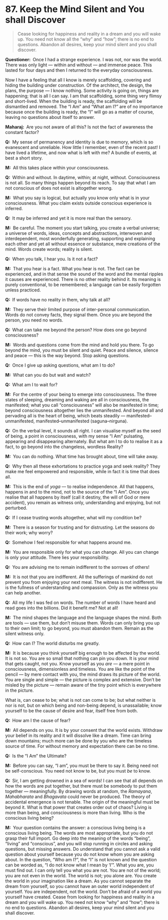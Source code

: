 # 87. Keep the Mind Silent and You shall Discover

>Cease looking for happiness and reality in a dream and you will wake up. You 
need not know all the “why” and “how”; there is no end to questions. Abandon 
all desires, keep your mind silent and you shall discover.

**Questioner:**&ensp;Once I had a strange experience. I was not, nor was the 
world. There was only light — within and without — and immense peace. This 
lasted for four days and then I returned to the everyday consciousness. 

Now I have a feeling that all I know is merely scaffolding, covering and hiding the building under construction. Of the architect, the design, the plans, the purpose — I know nothing. Some activity is going on, things are happening; that is all I can say. I am that scaffolding, some thing very flimsy and short-lived. When the building is ready, the scaffolding will be dismantled and removed. The “I Am” and “What am I?” are of no importance because once the building is ready, the “I” will go as a matter of course, leaving no questions about itself to answer.

**Maharaj:**&ensp;Are you not aware of all this? Is not the fact of awareness 
the constant factor?

**Q:**&ensp;My sense of permanency and identity is due to memory, which is so 
evanescent and unreliable. How little I remember, even of the recent past! I 
have lived a lifetime, and now what is left with me? A bundle of events, at 
best a short story.

**M:**&ensp;All this takes place within your consciousness.

**Q:**&ensp;Within and without. In daytime, within; at night, without. 
Consciousness is not all. So many things happen beyond its reach. To say that 
what I am not conscious of does not exist is altogether wrong.

**M:**&ensp;What you say is logical, but actually you know only what is in 
your consciousness. What you claim exists outside conscious experience is 
inferred.

**Q:**&ensp;It may be inferred and yet it is more real than the sensory.

**M:**&ensp;Be careful. The moment you start talking, you create a verbal 
universe; a universe of words, ideas, concepts and abstractions, interwoven 
and interdependent, most wonderfully generating, supporting and explaining 
each other and yet all without essence or substance, mere creations of the 
mind. Words create words; reality is silent.

**Q:**&ensp;When you talk, I hear you. Is it not a fact?

**M:**&ensp;That you hear is a fact. What you hear is not. The fact can be 
experienced, and in that sense the sound of the word and the mental ripples it 
causes are experienced. There is no other reality behind it. Its meaning is 
purely conventional, to be remembered; a language can be easily forgotten 
unless practiced.

**Q:**&ensp;If words have no reality in them, why talk at all?

**M:**&ensp;They serve their limited purpose of inter-personal communication. 
Words do not convey facts, they signal them. Once you are beyond the person, 
you need no words.

**Q:**&ensp;What can take me beyond the person? How does one go beyond 
consciousness?

**M:**&ensp;Words and questions come from the mind and hold you there. To go 
beyond the mind, you must be silent and quiet. Peace and silence, silence and 
peace — this is the way beyond. Stop asking questions.

**Q:**&ensp;Once I give up asking questions, what am I to do?

**M:**&ensp;What can you do but wait and watch?

**Q:**&ensp;What am I to wait for?

**M:**&ensp;For the centre of your being to emerge into consciousness. The 
three states of sleeping, dreaming and waking are all in consciousness, the 
manifested; what you call “consciousness” will also be manifested in time; 
beyond consciousness altogether lies the unmanifested. And beyond all and 
pervading all is the heart of being, which beats steadily — 
manifested–unmanifested, manifested–unmanifested (<span 
data-tippy-content="Manifested condition with the three <em>guna</em>s, 
qualities — <em>sattva</em>, <em>rajas</em> and <em>tamas</em>. The Supreme 
Absolute conceived of as possessing qualities like love, mercy and so forth, as 
distinguished from the undifferentiated Absolute of the <em>Advaita 
Vedanta</em>.">saguna</span>–<span data-tippy-content="The unconditioned, 
without form, qualities or attributes.">nirguna</span>).

**Q:**&ensp;On the verbal level, it sounds all right. I can visualise myself 
as the seed of being, a point in consciousness, with my sense “I Am” 
pulsating, appearing and disappearing alternately. But what am I to do to 
realise it as a fact, to go beyond into the changeless, wordless Reality?

**M:**&ensp;You can do nothing. What time has brought about, time will take 
away.

**Q:**&ensp;Why then all these exhortations to practice <span 
data-tippy-content="One of the six systems of the Hindu philosophy 
(from <em>yoj</em>, to yoke or join). <em>Yoga</em> teaches the means by which 
the individual spirit (<em>jivatma</em>) can be joined or united with the 
universal spirit (<em>Paramatma</em>).">yoga</span> and seek reality? They 
make me feel empowered and responsible, while in fact it is time that does all.

**M:**&ensp;This is the end of *yoga* — to realise independence. All that 
happens, happens in and to the mind, not to the source of the “I Am”. Once you 
realise that all happens by itself (call it destiny, the will of God or mere 
accident), you remain as witness only, understanding and enjoying, but not 
perturbed.

**Q:**&ensp;If I cease trusting words altogether, what will my condition be?

**M:**&ensp;There is a season for trusting and for distrusting. Let the 
seasons do their work; why worry?

**Q:**&ensp;Somehow I feel responsible for what happens around me.

**M:**&ensp;You are responsible only for what you can change. All you can 
change is only your attitude. There lies your responsibility.

**Q:**&ensp;You are advising me to remain indifferent to the sorrows of others!

**M:**&ensp;It is not that you are indifferent. All the sufferings of mankind 
do not prevent you from enjoying your next meal. The witness is not 
indifferent. He is the fullness of understanding and compassion. Only as the 
witness you can help another.

**Q:**&ensp;All my life I was fed on words. The number of words I have heard 
and read goes into the billions. Did it benefit me? Not at all!

**M:**&ensp;The mind shapes the language and the language shapes the mind. 
Both are tools — use them, but don’t misuse them. Words can only bring you up 
to their own limit; to go beyond, you must abandon them. Remain as the silent 
witness only.

**Q:**&ensp;How can I? The world disturbs me greatly.

**M:**&ensp;It is because you think yourself big enough to be affected by the 
world. It is not so. You are so small that nothing can pin you down. It is 
your mind that gets caught, not you. Know yourself as you *are* — a mere point 
in consciousness, dimensionless and timeless. You are like the point of the 
pencil — by mere contact with you, the mind draws its picture of the world. 
You are single and simple — the picture is complex and extensive. Don’t be 
misled by the picture — remain aware of the tiny point which is everywhere in 
the picture. 

What is, can cease to be; what is not can come to be; but what neither is nor 
is not, but on which being and non-being depend, is unassailable; know 
yourself to be the cause of desire and fear, itself free from both.

**Q:**&ensp;How am I the cause of fear?

**M:**&ensp;All depends on you. It is by your consent that the world exists. 
Withdraw your belief in its reality and it will dissolve like a dream. Time 
can bring down mountains; much more can be done by you who are the timeless 
source of time. For without memory and expectation there can be no time.

**Q:**&ensp;Is the “I Am” the Ultimate?

**M:**&ensp;Before you can say, “I am”, you must be there to say it. Being 
need not be self-conscious. You need not know to be, but you must *be* to know.

**Q:**&ensp;Sir, I am getting drowned in a sea of words! I can see that all 
depends on how the words are put together, but there must be somebody to put 
them together — meaningfully. By drawing words at random, the *Ramayana*, 
*Mahabharata* and *Bhagavata* could never be produced. The theory of 
accidental emergence is not tenable. The origin of the meaningful must be 
beyond it. What is that power that creates order out of chaos? Living is more 
than being, and consciousness is more than living. Who is the conscious living 
being?

**M:**&ensp;Your question contains the answer: a conscious living being is a conscious living being. The words are most appropriate, but you do not grasp their full import. Go deep into the meaning of the words “being”, “living” and “conscious”, and you will stop running in circles and asking questions, but missing answers. Do understand that you cannot ask a valid question about yourself because you do not know whom you are asking about. In the question, “Who am I?”, the “I” is not known and the question can be worded as, “I do not know what I mean by ‘I’”. What you are, you must find out. I can only tell you what you are not. You are not of the world; you are not even in the world. The world is not; you alone are. You create the world in your imagination like a dream. As you cannot separate the dream from yourself, so you cannot have an outer world independent of yourself. You are independent, not the world. Don’t be afraid of a world you yourself have created. Cease from looking for happiness and reality in a dream and you will wake up. You need not know “why” and “how”; there is no end to questions. Abandon all desires, keep your mind silent and you shall discover.


<script>
export default {
  props: ["slot-key"],
  mounted () {
    tippy("[data-tippy-content]", {allowHTML: true});
  }
}
</script>